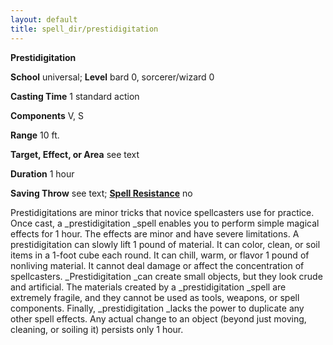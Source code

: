 ```yaml
---
layout: default
title: spell_dir/prestidigitation
---
```

 **Prestidigitation**

**School** universal; **Level** bard 0, sorcerer/wizard 0

**Casting Time** 1 standard action

**Components** V, S

**Range** 10 ft.

**Target, Effect, or Area** see text

**Duration** 1 hour

**Saving Throw** see text; **[Spell Resistance](../glossary#_spell-resistance)** no

Prestidigitations are minor tricks that novice spellcasters use for practice. Once cast, a _prestidigitation _spell enables you to perform simple magical effects for 1 hour. The effects are minor and have severe limitations. A prestidigitation can slowly lift 1 pound of material. It can color, clean, or soil items in a 1-foot cube each round. It can chill, warm, or flavor 1 pound of nonliving material. It cannot deal damage or affect the concentration of spellcasters. _Prestidigitation _can create small objects, but they look crude and artificial. The materials created by a _prestidigitation _spell are extremely fragile, and they cannot be used as tools, weapons, or spell components. Finally, _prestidigitation _lacks the power to duplicate any other spell effects. Any actual change to an object (beyond just moving, cleaning, or soiling it) persists only 1 hour.

